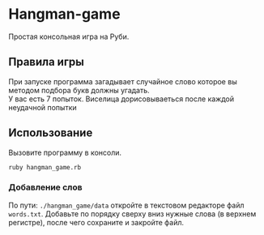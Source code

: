 # Hangman-game
Простая консольная игра на Руби.

## Правила игры
При запуске программа загадывает случайное слово которое вы методом подбора букв должны угадать.  
У вас есть 7 попыток. Виселица дорисовываеться после каждой неудачной попытки

## Использование
Вызовите программу в консоли.
```
ruby hangman_game.rb
```
### Добавление слов
По пути: `./hangman_game/data` откройте в текстовом редакторе файл `words.txt`.
Добавьте по порядку сверху вниз нужные слова (в верхнем регистре), после чего 
сохраните и закройте файл.
